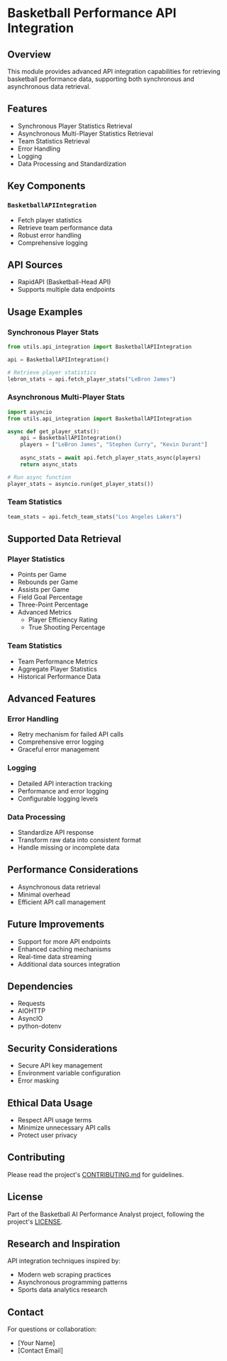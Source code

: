 # Basketball Performance API Integration

## Overview

This module provides advanced API integration capabilities for retrieving basketball performance data, supporting both synchronous and asynchronous data retrieval.

## Features

- Synchronous Player Statistics Retrieval
- Asynchronous Multi-Player Statistics Retrieval
- Team Statistics Retrieval
- Error Handling
- Logging
- Data Processing and Standardization

## Key Components

### `BasketballAPIIntegration`
- Fetch player statistics
- Retrieve team performance data
- Robust error handling
- Comprehensive logging

## API Sources

- RapidAPI (Basketball-Head API)
- Supports multiple data endpoints

## Usage Examples

### Synchronous Player Stats
```python
from utils.api_integration import BasketballAPIIntegration

api = BasketballAPIIntegration()

# Retrieve player statistics
lebron_stats = api.fetch_player_stats("LeBron James")
```

### Asynchronous Multi-Player Stats
```python
import asyncio
from utils.api_integration import BasketballAPIIntegration

async def get_player_stats():
    api = BasketballAPIIntegration()
    players = ["LeBron James", "Stephen Curry", "Kevin Durant"]
    
    async_stats = await api.fetch_player_stats_async(players)
    return async_stats

# Run async function
player_stats = asyncio.run(get_player_stats())
```

### Team Statistics
```python
team_stats = api.fetch_team_stats("Los Angeles Lakers")
```

## Supported Data Retrieval

### Player Statistics
- Points per Game
- Rebounds per Game
- Assists per Game
- Field Goal Percentage
- Three-Point Percentage
- Advanced Metrics
  - Player Efficiency Rating
  - True Shooting Percentage

### Team Statistics
- Team Performance Metrics
- Aggregate Player Statistics
- Historical Performance Data

## Advanced Features

### Error Handling
- Retry mechanism for failed API calls
- Comprehensive error logging
- Graceful error management

### Logging
- Detailed API interaction tracking
- Performance and error logging
- Configurable logging levels

### Data Processing
- Standardize API response
- Transform raw data into consistent format
- Handle missing or incomplete data

## Performance Considerations

- Asynchronous data retrieval
- Minimal overhead
- Efficient API call management

## Future Improvements

- Support for more API endpoints
- Enhanced caching mechanisms
- Real-time data streaming
- Additional data sources integration

## Dependencies

- Requests
- AIOHTTP
- AsyncIO
- python-dotenv

## Security Considerations

- Secure API key management
- Environment variable configuration
- Error masking

## Ethical Data Usage

- Respect API usage terms
- Minimize unnecessary API calls
- Protect user privacy

## Contributing

Please read the project's [CONTRIBUTING.md](../CONTRIBUTING.md) for guidelines.

## License

Part of the Basketball AI Performance Analyst project, following the project's [LICENSE](../LICENSE).

## Research and Inspiration

API integration techniques inspired by:
- Modern web scraping practices
- Asynchronous programming patterns
- Sports data analytics research

## Contact

For questions or collaboration:
- [Your Name]
- [Contact Email]
